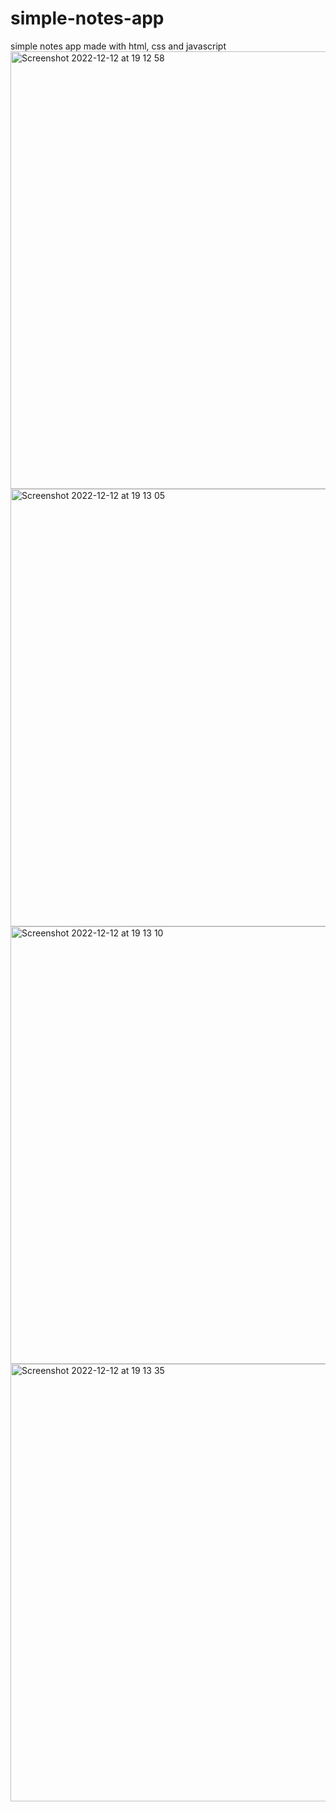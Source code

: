 # simple-notes-app
simple notes app made with html, css and javascript
<img width="700" alt="Screenshot 2022-12-12 at 19 12 58" src="https://user-images.githubusercontent.com/70845953/207122496-7541ae5c-41c4-46c7-8905-27cd9d084a09.png">
<img width="700" alt="Screenshot 2022-12-12 at 19 13 05" src="https://user-images.githubusercontent.com/70845953/207122552-90c6fdd0-18be-4e90-8fd3-a50ab0c009ff.png">
<img width="700" alt="Screenshot 2022-12-12 at 19 13 10" src="https://user-images.githubusercontent.com/70845953/207122556-12412b52-3343-4aaa-b239-e9a90709111d.png">
<img width="700" alt="Screenshot 2022-12-12 at 19 13 35" src="https://user-images.githubusercontent.com/70845953/207122565-2807d175-f4f7-46a4-99d2-bc6ddecc36ad.png">
